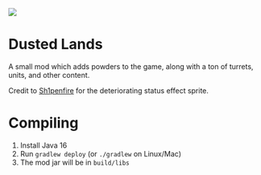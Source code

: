 ![](https://github.com/KayyAyeAre/Dusted-Lands/blob/main/assets/banner.png) 
# Dusted Lands
A small mod which adds powders to the game, along with a ton of turrets, units, and other content.

Credit to [Sh1penfire](https://github.com/Sh1penfire) for the deteriorating status effect sprite.
# Compiling
1. Install Java 16
2. Run `gradlew deploy` (or `./gradlew` on Linux/Mac) 
3. The mod jar will be in `build/libs`
